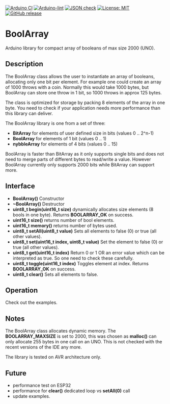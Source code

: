 
[![Arduino CI](https://github.com/RobTillaart/BoolArray/workflows/Arduino%20CI/badge.svg)](https://github.com/marketplace/actions/arduino_ci)
[![Arduino-lint](https://github.com/RobTillaart/BoolArray/actions/workflows/arduino-lint.yml/badge.svg)](https://github.com/RobTillaart/BoolArray/actions/workflows/arduino-lint.yml)
[![JSON check](https://github.com/RobTillaart/BoolArray/actions/workflows/jsoncheck.yml/badge.svg)](https://github.com/RobTillaart/BoolArray/actions/workflows/jsoncheck.yml)
[![License: MIT](https://img.shields.io/badge/license-MIT-green.svg)](https://github.com/RobTillaart/BoolArray/blob/master/LICENSE)
[![GitHub release](https://img.shields.io/github/release/RobTillaart/BoolArray.svg?maxAge=3600)](https://github.com/RobTillaart/BoolArray/releases)


# BoolArray

Arduino library for compact array of booleans of max size 2000 (UNO).


## Description

The BoolArray class allows the user to instantiate an array of booleans, allocating only one bit per element. 
For example one could create an array of 1000 throws with a coin. Normally this would take 1000 bytes,
but BoolArray can store one throw in 1 bit, so 1000 throws in approx 125 bytes.

The class is optimized for storage by packing 8 elements of the array in one byte.
You need to check if your application needs more performance than this library can deliver. 

The BoolArray library is one from a set of three:

- **BitArray**  for elements of user defined size in bits (values 0 .. 2^n-1)
- **BoolArray** for elements of 1 bit (values 0 .. 1)
- **nybbleArray** for elements of 4 bits (values 0 .. 15)

BoolArray is faster than BitArray as it only supports single bits and does not need to merge parts
of different bytes to read/write a value. However BoolArray currently only supports 2000 bits while
BitArray can support more.


## Interface

- **BoolArray()** Constructor
- **~BoolArray()** Destructor
- **uint8_t begin(uint16_t size)** dynamically allocates size elements (8 bools in one byte). Returns **BOOLARRAY_OK** on success.
- **uint16_t size()** returns number of bool elements.
- **uint16_t memory()** returns number of bytes used.
- **uint8_t setAll(uint8_t value)** Sets all elements to false (0) or true (all other values).
- **uint8_t set(uint16_t index, uint8_t value)** Set the element to false (0) or true (all other values).
- **uint8_t get(uint16_t index)** Return 0 or 1 OR an error value which can be interpreted as true. 
So one need to check these carefully.
- **uint8_t toggle(uint16_t index)** Toggles element at index. Returns **BOOLARRAY_OK** on success.
- **uint8_t clear()** Sets all elements to false.


## Operation

Check out the examples.


## Notes

The BoolArray class allocates dynamic memory.
The **BOOLARRAY_MAXSIZE** is set to 2000, this was chosen as **malloc()** can only allocate 255 bytes 
in one call on an UNO. This is not checked with the recent versions of the IDE any more.

The library is tested on AVR architecture only.


## Future

- performance test on ESP32
- performance for **clear()** dedicated loop vs **setAll(0)** call
- update examples.

